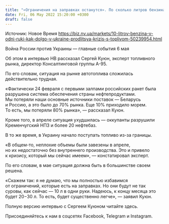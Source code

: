 ```yaml
---
title: "«Ограничения на заправках останутся». По сколько литров бензина будут продавать в Украине в одни руки"
date: Fri, 06 May 2022 15:20:00 +0300
draft: false
---
```

Источник: Новое Время https://biz.nv.ua/markets/10-litrov-benzina-v-odni-ruki-kak-dolgo-v-ukraine-prodlitsya-krizis-s-toplivom-50239954.html


Война России против Украины — главные события 6 мая

Об этом в интервью НВ рассказал Сергей Куюн, эксперт топливного рынка, директор Консалтинговой группы А-95.

По его словам, ситуация на рынке автотоплива сложилась действительно трудная. 

«Фактически 24 февраля с первыми залпами российских ракет была разрушена система обеспечения страны нефтепродуктами. Мы потеряли наши основные источники поставок — Беларусь и Россию, а это было до 70% рынка. Еще 10% приходило морем. То есть, мы потеряли 80% рынка», — рассказал Куюн.

Кроме того, в апреле ситуация ухудшилась — оккупанты разрушили Кременчугский НПЗ и более 20 нефтебаз.

В то же время, в Украину начало поступать топливо из-за границы.

«В общем-то, неплохие объемы были завезены в апреле, но их недостаточно без внутреннего производства. Это и привело к кризису, который мы сейчас имеем», — констатировал эксперт.

По его словам, в мае ситуация должна быть в большинстве своем решена.

«Скажем так: я не думаю, что мы полностью избавимся от ограничений, которые есть на заправках. Но они будут не так суровы, как сейчас — 10 л в одни руки. Надеюсь, к концу месяца это будет 20−30 л. То есть, будет существенно легче», — заявил Куюн.

Полную версию интервью с Сергеем Куюном читайте здесь.

Присоединяйтесь к нам в соцсетях Facebook, Telegram и Instagram.
